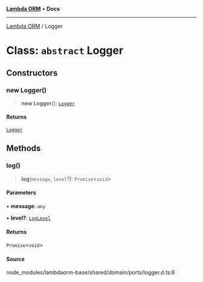 [**Lambda ORM**](../README.md) • **Docs**

***

[Lambda ORM](../README.md) / Logger

# Class: `abstract` Logger

## Constructors

### new Logger()

> **new Logger**(): [`Logger`](Logger.md)

#### Returns

[`Logger`](Logger.md)

## Methods

### log()

> **log**(`message`, `level`?): `Promise`\<`void`\>

#### Parameters

• **message**: `any`

• **level?**: [`LogLevel`](../enumerations/LogLevel.md)

#### Returns

`Promise`\<`void`\>

#### Source

node\_modules/lambdaorm-base/shared/domain/ports/logger.d.ts:6
